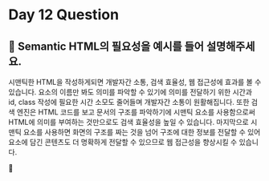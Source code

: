 # Day 12 Question



## :memo: Semantic HTML의 필요성을 예시를 들어 설명해주세요.

시맨틱한 HTML을 작성하게되면 개발자간 소통, 검색 효율성, 웹 접근성에 효과를 볼 수 있습니다.
요소의 이름만 봐도 의미를 파악할 수 있기에 의미를 전달하기 위한 시간과 id, class 작성에 필요한 시간 소모도 줄어들며 개발자간 소통이 원활해집니다.
또한 검색 엔진은 HTML 코드를 보고 문서의 구조를 파악하기에 시맨틱 요소를 사용함으로써 HTML에 의미를 부여하는 것만으로도 검색 효율성을 높일 수 있습니다.
마지막으로 시맨틱 요소를 사용하면 화면의 구조를 짜는 것을 넘어 구조에 대한 정보를 전달할 수 있어 요소에 담긴 콘텐츠도 더 명확하게 전달할 수 있으므로 웹 접근성을 향상시킬 수 있습니다.


:rocket:

